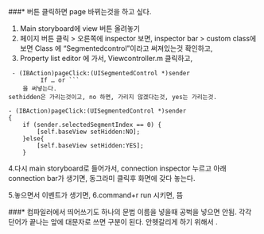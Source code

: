 ###* 버튼 클릭하면 page 바뀌는것을 하고 싶다.

1. Main storyboard에 view 버튼 올려놓기
2. 페이지 버튼 클릭 > 오른쪽에 inspector 보면, inspector bar > custom class에 보면
     Class 에 “Segmentedcontrol”이라고 써져있는것 확인하고,
3. Property list editor 에 가서, Viewcontroller.m 클릭하고,

```
 - (IBAction)pageClick:(UISegmentedControl *)sender
         If … or ```
    을 써넣는다.
sethidden은 가리는것이고, no 하면, 가리지 않겠다는것, yes는 가리는것.

```

```
- (IBAction)pageClick:(UISegmentedControl *)sender
{
    if (sender.selectedSegmentIndex == 0) {
        [self.baseView setHidden:NO];
    }else{
        [self.baseView setHidden:YES];
    }
```


4.다시 main storyboard로 들어가서, connection inspector 누르고 아래 connection bar가 생기면, 동그라미 클릭후 화면에 갖다 놓는다.

5.놓으면서 이벤트가 생기면, 
6.command+r run 시키면, 뜸


###* 컴파일러에서 띄어쓰기도 하나의 문법
이름을 넣을때 공벅을 넣으면 안됨.
각각 단어가 끝나는 앞에 대문자로 쓰면 구분이 된다. 
안헷갈리게 하기 위해서 .
